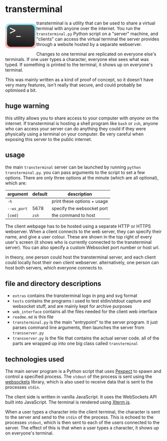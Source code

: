 # transterminal

<img src="/extras/trans_terminal.png" width=100 align="left">

transterminal is a utility that can be used to share a virtual terminal with anyone over the internet.  You run the `transterminal.py` Python script on a "server" machine, and "clients" can access the virtual terminal the server provides through a website hosted by a separate webserver.

Changes to one terminal are replicated on everyone else's terminals.  If one user types a character, everyone else sees what was typed.  If something is printed to the terminal, it shows up on everyone's terminal.

This was mainly written as a kind of proof of concept, so it doesn't have very many features, isn't really that secure, and could probably be optimised a bit.

## **huge warning**
this utility allows you to share access to your computer with *anyone* on the internet.  If transterminal is hosting a shell program like `bash` or `zsh`, anyone who can access your server can do anything they could if they were physically using a terminal on your computer.  Be very careful when exposing this server to the public internet.

## usage
the main `transterminal` server can be launched by running `python transterminal.py`.  you can pass arguments to the script to set a few options.  There are only three options at the minute (which are all optional), which are:

| argument      | default       | description                   |
|---------------|---------------|-------------------------------|
| `-h`          |               | print these options + usage   |
| `--ws_port`   | 5678          | specify the websocket port    |
| `[cmd]`       | `zsh`         | the command to host           |

The client webpage has to be hosted using a separate HTTP or HTTPS webserver.  When a client connects to the web server, they can specify their name, and give a user colour.  These are shown in the top right of every user's screen (it shows who is currently connected to the transterminal server).  You can also specify a custom Websocket port number or host url.

in theory, one person could host the transterminal server, and each client could locally host their own client webserver.  alternatively, one person can host both servers, which everyone connects to.

## file and directory descriptions

- `extras` contains the transterminal logo in png and svg format
- `tests` contains the programs i used to test stdin/stdout capture and websocket stuff, and are mainly kept for archive purposes
- `web_interface` contains all the files needed for the client web interface
- `readme.md` is this file
- `transterminal.py` is the main "entrypoint" to the server program.  it just parses command line arguments, then launches the server from `transserver.py`
- `transserver.py` is the file that contains the actual server code.  all of the parts are wrapped up into one big class called `transterminal`

## technologies used
The main server program is a Python script that uses [Pexpect](https://github.com/pexpect/pexpect) to spawn and control a specified process.  The `stdout` of the process is sent using the [websockets](https://github.com/aaugustin/websockets) library, which is also used to receive data that is sent to the processes `stdin`.

The client side is written in vanilla JavaScript.  It uses the WebSockets API built into JavaScript.  The terminal is rendered using [Xterm.js](https://xtermjs.org/).

When a user types a character into the client terminal, the character is sent to the server and send to the `stdin` of the process.  This is echoed to the processes `stdout`, which is then sent to each of the users connected to the server.  The effect of this is that when a user types a character, it shows up on everyone's terminal.